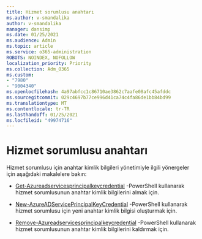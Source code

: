 ```yaml
---
title: Hizmet sorumlusu anahtarı
ms.author: v-smandalika
author: v-smandalika
manager: dansimp
ms.date: 01/25/2021
ms.audience: Admin
ms.topic: article
ms.service: o365-administration
ROBOTS: NOINDEX, NOFOLLOW
localization_priority: Priority
ms.collection: Adm_O365
ms.custom:
- "7980"
- "9004340"
ms.openlocfilehash: 4a97abfcc1c86710ae3862c7aafe08afc45afddc
ms.sourcegitcommit: 029c4697b77ce996d41ca74c4fa86de1bb84bd99
ms.translationtype: MT
ms.contentlocale: tr-TR
ms.lasthandoff: 01/25/2021
ms.locfileid: "49974716"
---
```

# <a name="service-principal-key"></a>Hizmet sorumlusu anahtarı

Hizmet sorumlusu için anahtar kimlik bilgileri yönetimiyle ilgili yönergeler için aşağıdaki makalelere bakın:

- [Get-Azureadservicesprincipalkeycredential](https://docs.microsoft.com/powershell/module/azuread/get-azureadserviceprincipalkeycredential) -PowerShell kullanarak hizmet sorumlusunun anahtar kimlik bilgilerini almak için.

- [New-AzureADServicePrincipalKeyCredential](https://docs.microsoft.com/powershell/module/azuread/new-azureadserviceprincipalkeycredential) -PowerShell kullanarak hizmet sorumlusu için yeni anahtar kimlik bilgisi oluşturmak için.

- [Remove-Azureadservicesprincipalkeycredential](https://docs.microsoft.com/powershell/module/azuread/remove-azureadserviceprincipalkeycredential) -PowerShell kullanarak hizmet sorumlusunun anahtar kimlik bilgilerini kaldırmak için.

